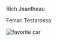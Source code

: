 Rich Jeantheau

Ferrari Testarossa

![favorite car](http://www.dupontregistry.com/autos/virtual_folder/vehicle_photos/553240be-6c25-4f80-950a-234cc5aa30b4/1b81d165-d2f1-4d0e-bbb4-01bb1efd478f/fer-057-front-left.jpg)